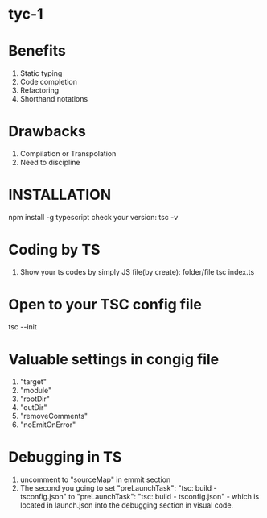 # tyc-1

# Benefits
1. Static typing
2. Code completion
3. Refactoring
4. Shorthand notations

# Drawbacks
1. Compilation or Transpolation
2. Need to discipline

# INSTALLATION
npm install -g typescript
check your version:
tsc -v

# Coding by TS
1. Show your ts codes by simply JS file(by create):
folder/file tsc index.ts

# Open to your TSC config file
tsc --init
# Valuable settings in congig file
1. "target"
2. "module"
3. "rootDir"
4. "outDir"
5. "removeComments"
6. "noEmitOnError"

# Debugging in TS
1. uncomment to "sourceMap" in emmit section
2. The second you going to set "preLaunchTask": "tsc: build - tsconfig.json" to  "preLaunchTask": "tsc: build - tsconfig.json" - which is located in launch.json into the debugging section in visual code.



